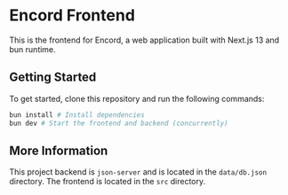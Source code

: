 # Encord Frontend

This is the frontend for Encord, a web application built with Next.js 13 and bun runtime.

## Getting Started

To get started, clone this repository and run the following commands:

```bash
bun install # Install dependencies
bun dev # Start the frontend and backend (concurrently)
```

## More Information

This project backend is `json-server` and is located in the `data/db.json` directory. The frontend is located in the `src` directory.
